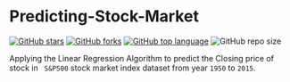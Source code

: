 # Predicting-Stock-Market

[![GitHub stars](https://img.shields.io/github/stars/pcsingh/Predicting-Stock-Market.svg?logo=github)](https://github.com/pcsingh/Predicting-Stock-Market/stargazers) [![GitHub forks](https://img.shields.io/github/forks/pcsingh/Predicting-Stock-Market.svg?logo=github&color=teal)](https://github.com/pcsingh/Predicting-Stock-Market/network) [![GitHub top language](https://img.shields.io/github/languages/top/pcsingh/Predicting-Stock-Market?color=yellow&logo=javascript)](https://github.com/pcsingh/Predicting-Stock-Market) ![GitHub repo size](https://img.shields.io/github/repo-size/pcsingh/Predicting-Stock-Market?logo=github)

Applying the Linear Regression Algorithm to predict the Closing price of stock in ` S&P500` stock market index dataset from year `1950` to `2015`.
